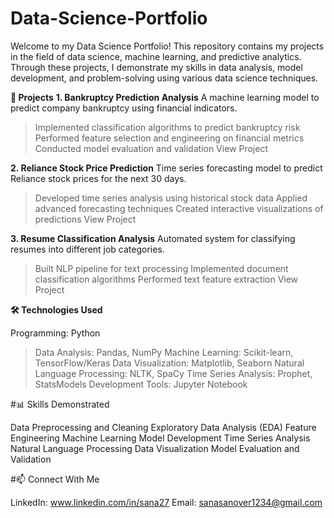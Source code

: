 # Data-Science-Portfolio
Welcome to my Data Science Portfolio! This repository contains my projects in the field of data science, machine learning, and predictive analytics. Through these projects, I demonstrate my skills in data analysis, model development, and problem-solving using various data science techniques.

**🚀 Projects**
**1. Bankruptcy Prediction Analysis**
A machine learning model to predict company bankruptcy using financial indicators.

> Implemented classification algorithms to predict bankruptcy risk
> Performed feature selection and engineering on financial metrics
> Conducted model evaluation and validation
> View Project

**2. Reliance Stock Price Prediction**
Time series forecasting model to predict Reliance stock prices for the next 30 days.

> Developed time series analysis using historical stock data
> Applied advanced forecasting techniques
> Created interactive visualizations of predictions
> View Project

**3. Resume Classification Analysis**
Automated system for classifying resumes into different job categories.

> Built NLP pipeline for text processing
> Implemented document classification algorithms
> Performed text feature extraction
> View Project

**🛠️ Technologies Used**

Programming: Python
> Data Analysis: Pandas, NumPy
> Machine Learning: Scikit-learn, TensorFlow/Keras
> Data Visualization: Matplotlib, Seaborn
> Natural Language Processing: NLTK, SpaCy
> Time Series Analysis: Prophet, StatsModels
> Development Tools: Jupyter Notebook

#📊 Skills Demonstrated

Data Preprocessing and Cleaning
Exploratory Data Analysis (EDA)
Feature Engineering
Machine Learning Model Development
Time Series Analysis
Natural Language Processing
Data Visualization
Model Evaluation and Validation

#📫 Connect With Me

LinkedIn: www.linkedin.com/in/sana27
Email: sanasanover1234@gmail.com
